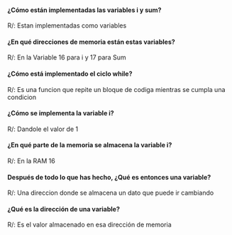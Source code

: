 #### ¿Cómo están implementadas las variables i y sum?
R/: Estan implementadas como variables 

#### ¿En qué direcciones de memoria están estas variables?
R/: En la Variable 16 para i y 17 para Sum

#### ¿Cómo está implementado el ciclo while?
R/: Es una funcion que repite un bloque de codiga mientras se cumpla una condicion 

#### ¿Cómo se implementa la variable i?
R/: Dandole el valor de 1

#### ¿En qué parte de la memoria se almacena la variable i?
R/: En la RAM 16

#### Después de todo lo que has hecho, ¿Qué es entonces una variable?
R/: Una direccion donde se almacena un dato que puede ir cambiando

#### ¿Qué es la dirección de una variable?
R/: Es el valor almacenado en esa dirección de memoria